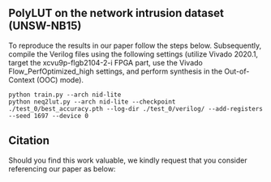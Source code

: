 ## PolyLUT on the network intrusion dataset (UNSW-NB15)

To reproduce the results in our paper follow the steps below. Subsequently, compile the Verilog files using the following settings (utilize Vivado 2020.1, target the xcvu9p-flgb2104-2-i FPGA part, use the Vivado Flow_PerfOptimized_high settings, and perform synthesis in the Out-of-Context (OOC) mode).
```
python train.py --arch nid-lite
python neq2lut.py --arch nid-lite --checkpoint ./test_0/best_accuracy.pth --log-dir ./test_0/verilog/ --add-registers --seed 1697 --device 0
```


## Citation
Should you find this work valuable, we kindly request that you consider referencing our paper as below:
```
```